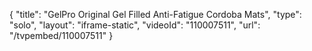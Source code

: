 {
    "title": "GelPro Original Gel Filled Anti-Fatigue Cordoba Mats",
    "type": "solo",
    "layout": "iframe-static",
    "videoId": "110007511",
    "url": "\/tvpembed\/110007511"
}